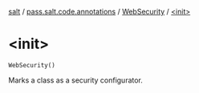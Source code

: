 [salt](../../index.md) / [pass.salt.code.annotations](../index.md) / [WebSecurity](index.md) / [&lt;init&gt;](./-init-.md)

# &lt;init&gt;

`WebSecurity()`

Marks a class as a security configurator.

